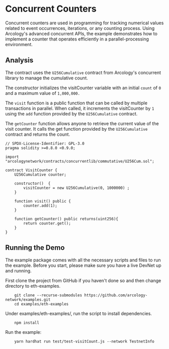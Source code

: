 # Concurrent Counters

Concurrent counters are used in programming for tracking numerical values related to event occurrences, iterations, or any counting process. Using Arcology's advanced concurrent APIs, the example demonstrates how to implement a counter that operates efficiently in a parallel-processing environment.

## Analysis

The contract uses the `U256Cumulative` contract from Arcology's concurrent library to manage the cumulative count.

The constructor initializes the visitCounter variable with an initial `count` of `0` and a maximum value of `1,000,000.`

The `visit` function is a public function that can be called by multiple transactions in parallel. When called, it increments the visitCounter by `1` using the `add` function provided by the `U256Cumulative` contract.

The `getCounter` function allows anyone to retrieve the current value of the visit counter. It calls the get function provided by the `U256Cumulative` contract and returns the count.

```solidity
// SPDX-License-Identifier: GPL-3.0
pragma solidity >=0.8.0 <0.9.0;

import "arcologynetwork/contracts/concurrentlib/commutative/U256Cum.sol";

contract VisitCounter {    
    U256Cumulative counter;  
    
    constructor()  {
        visitCounter = new U256Cumulative(0, 1000000) ;  
    }    

    function visit() public {
        counter.add(1);
    }

    function getCounter() public returns(uint256){
        return counter.get();
    }
}
```

## Running the Demo

The example package comes with all the necessary scripts and files to run the example. Before you start, please make sure you have a live DevNet up and running.

First clone the project from GitHub if you haven't done so and then change directory to eth-examples.

```shell
    git clone --recurse-submodules https://github.com/arcology-network/examples.git
    cd examples/eth-examples
```

Under examples/eth-examples/, run the script to install dependencies.

```shell
    npm install
```
Run the example: 

```shell
    yarn hardhat run test/test-visitCount.js --network TestnetInfo
```